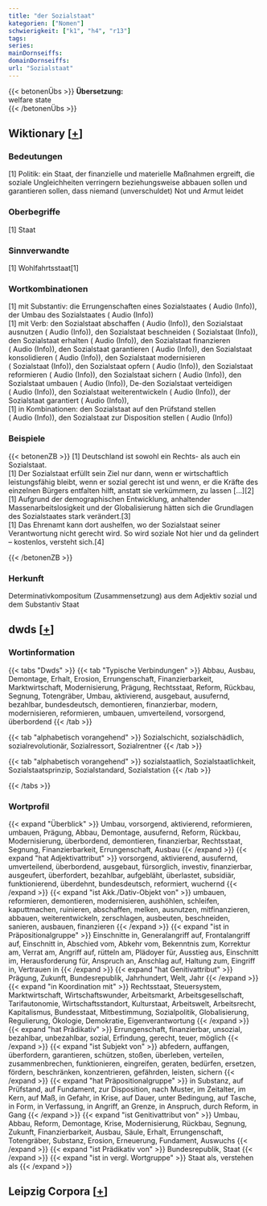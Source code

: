 ```yaml
---
title: "der Sozialstaat"
kategorien: ["Nomen"]
schwierigkeit: ["k1", "h4", "r13"]
tags:
series:
mainDornseiffs:
domainDornseiffs:
url: "Sozialstaat"
---
```


{{< betonenÜbs >}}
**Übersetzung:**  
welfare state  
{{< /betonenÜbs >}}

## Wiktionary [[+](https://de.wiktionary.org/wiki/Sozialstaat)]

### Bedeutungen
[1] Politik: ein Staat, der finanzielle und materielle Maßnahmen ergreift, die soziale Ungleichheiten verringern beziehungsweise abbauen sollen und garantieren sollen, dass niemand (unverschuldet) Not und Armut leidet  

### Oberbegriffe
[1] Staat  

### Sinnverwandte
[1] Wohlfahrtsstaat[1]  

### Wortkombinationen
[1] mit Substantiv: die Errungenschaften eines Sozialstaates ( Audio (Info)), der Umbau des Sozialstaates ( Audio (Info))  
[1] mit Verb: den Sozialstaat abschaffen ( Audio (Info)), den Sozialstaat ausnutzen ( Audio (Info)), den Sozialstaat beschneiden ( Sozialstaat (Info)), den Sozialstaat erhalten ( Audio (Info)), den Sozialstaat finanzieren ( Audio (Info)), den Sozialstaat garantieren ( Audio (Info)), den Sozialstaat konsolidieren ( Audio (Info)), den Sozialstaat modernisieren ( Sozialstaat (Info)), den Sozialstaat opfern  ( Audio (Info)), den Sozialstaat reformieren ( Audio (Info)), den Sozialstaat sichern ( Audio (Info)), den Sozialstaat umbauen ( Audio (Info)), De-den Sozialstaat verteidigen ( Audio (Info)), den Sozialstaat weiterentwickeln ( Audio (Info)), der Sozialstaat garantiert ( Audio (Info)),  
[1] in Kombinationen: den Sozialstaat auf den Prüfstand stellen ( Audio (Info)), den Sozialstaat zur Disposition stellen ( Audio (Info))  

### Beispiele
{{< betonenZB >}}
[1] Deutschland ist sowohl ein Rechts- als auch ein Sozialstaat.  
[1] Der Sozialstaat erfüllt sein Ziel nur dann, wenn er wirtschaftlich leistungsfähig bleibt, wenn er sozial gerecht ist und wenn, er die Kräfte des einzelnen Bürgers entfalten hilft, anstatt sie verkümmern, zu lassen […][2]  
[1] Aufgrund der demographischen Entwicklung, anhaltender Massenarbeitslosigkeit und der Globalisierung hätten sich die Grundlagen des Sozialstaates stark verändert.[3]  
[1] Das Ehrenamt kann dort aushelfen, wo der Sozialstaat seiner Verantwortung nicht gerecht wird. So wird soziale Not hier und da gelindert – kostenlos, versteht sich.[4]  

{{< /betonenZB >}}
### Herkunft
Determinativkompositum (Zusammensetzung) aus dem Adjektiv sozial und dem Substantiv Staat  



## dwds [[+](https://www.dwds.de/wb/Sozialstaat)]

### Wortinformation
{{< tabs "Dwds" >}}
{{< tab "Typische Verbindungen" >}}
Abbau, Ausbau, Demontage, Erhalt, Erosion, Errungenschaft, Finanzierbarkeit, Marktwirtschaft, Modernisierung, Prägung, Rechtsstaat, Reform, Rückbau, Segnung, Totengräber, Umbau, aktivierend, ausgebaut, ausufernd, bezahlbar, bundesdeutsch, demontieren, finanzierbar, modern, modernisieren, reformieren, umbauen, umverteilend, vorsorgend, überbordend
{{< /tab >}}

{{< tab "alphabetisch vorangehend" >}}
Sozialschicht, sozialschädlich, sozialrevolutionär, Sozialressort, Sozialrentner
{{< /tab >}}

{{< tab "alphabetisch vorangehend" >}}
sozialstaatlich, Sozialstaatlichkeit, Sozialstaatsprinzip, Sozialstandard, Sozialstation
{{< /tab >}}

{{< /tabs >}}

### Wortprofil
{{< expand "Überblick" >}} Umbau, vorsorgend, aktivierend, reformieren, umbauen, Prägung, Abbau, Demontage, ausufernd, Reform, Rückbau, Modernisierung, überbordend, demontieren, finanzierbar, Rechtsstaat, Segnung, Finanzierbarkeit, Errungenschaft, Ausbau {{< /expand >}}
{{< expand "hat Adjektivattribut" >}} vorsorgend, aktivierend, ausufernd, umverteilend, überbordend, ausgebaut, fürsorglich, investiv, finanzierbar, ausgeufert, überfordert, bezahlbar, aufgebläht, überlastet, subsidiär, funktionierend, überdehnt, bundesdeutsch, reformiert, wuchernd {{< /expand >}}
{{< expand "ist Akk./Dativ-Objekt von" >}} umbauen, reformieren, demontieren, modernisieren, aushöhlen, schleifen, kaputtmachen, ruinieren, abschaffen, melken, ausnutzen, mitfinanzieren, abbauen, weiterentwickeln, zerschlagen, ausbeuten, beschneiden, sanieren, ausbauen, finanzieren {{< /expand >}}
{{< expand "ist in Präpositionalgruppe" >}} Einschnitte in, Generalangriff auf, Frontalangriff auf, Einschnitt in, Abschied vom, Abkehr vom, Bekenntnis zum, Korrektur am, Verrat am, Angriff auf, rütteln am, Plädoyer für, Ausstieg aus, Einschnitt im, Herausforderung für, Anspruch an, Anschlag auf, Haltung zum, Eingriff in, Vertrauen in {{< /expand >}}
{{< expand "hat Genitivattribut" >}} Prägung, Zukunft, Bundesrepublik, Jahrhundert, Welt, Jahr {{< /expand >}}
{{< expand "in Koordination mit" >}} Rechtsstaat, Steuersystem, Marktwirtschaft, Wirtschaftswunder, Arbeitsmarkt, Arbeitsgesellschaft, Tarifautonomie, Wirtschaftsstandort, Kulturstaat, Arbeitswelt, Arbeitsrecht, Kapitalismus, Bundesstaat, Mitbestimmung, Sozialpolitik, Globalisierung, Regulierung, Ökologie, Demokratie, Eigenverantwortung {{< /expand >}}
{{< expand "hat Prädikativ" >}} Errungenschaft, finanzierbar, unsozial, bezahlbar, unbezahlbar, sozial, Erfindung, gerecht, teuer, möglich {{< /expand >}}
{{< expand "ist Subjekt von" >}} abfedern, auffangen, überfordern, garantieren, schützen, stoßen, überleben, verteilen, zusammenbrechen, funktionieren, eingreifen, geraten, bedürfen, ersetzen, fördern, beschränken, konzentrieren, gefährden, leisten, sichern {{< /expand >}}
{{< expand "hat Präpositionalgruppe" >}} in Substanz, auf Prüfstand, auf Fundament, zur Disposition, nach Muster, im Zeitalter, im Kern, auf Maß, in Gefahr, in Krise, auf Dauer, unter Bedingung, auf Tasche, in Form, in Verfassung, in Angriff, an Grenze, in Anspruch, durch Reform, in Gang {{< /expand >}}
{{< expand "ist Genitivattribut von" >}} Umbau, Abbau, Reform, Demontage, Krise, Modernisierung, Rückbau, Segnung, Zukunft, Finanzierbarkeit, Ausbau, Säule, Erhalt, Errungenschaft, Totengräber, Substanz, Erosion, Erneuerung, Fundament, Auswuchs {{< /expand >}}
{{< expand "ist Prädikativ von" >}} Bundesrepublik, Staat {{< /expand >}}
{{< expand "ist in vergl. Wortgruppe" >}} Staat als, verstehen als {{< /expand >}}

## Leipzig Corpora [[+](https://corpora.uni-leipzig.de/en/res?word=Sozialstaat&corpusId=deu_newscrawl-public_2018)]

